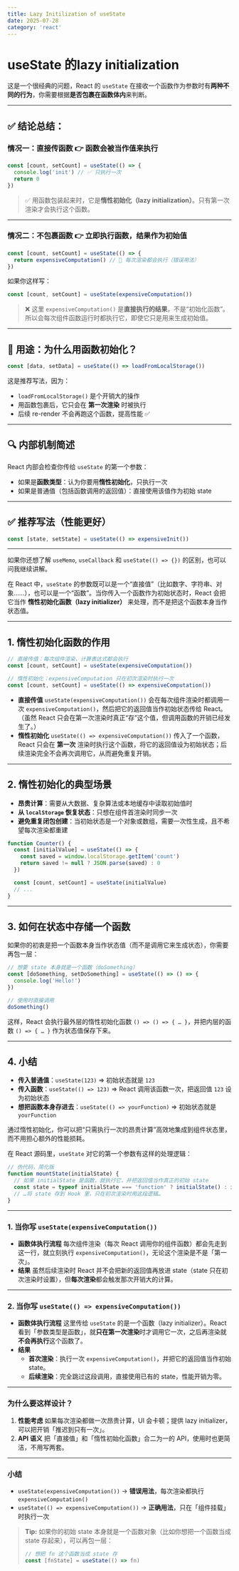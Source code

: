 ```yaml
---
title: Lazy Initilization of useState
date: 2025-07-28
category: 'react'
---
```


# useState 的lazy initialization

这是一个很经典的问题，React 的 `useState` 在接收一个函数作为参数时有**两种不同的行为**，你需要根据**是否包裹在函数体内**来判断。

---

## ✅ 结论总结：

### 情况一：直接传函数 👉 **函数会被当作值来执行**

```jsx
const [count, setCount] = useState(() => {
  console.log('init') // ✅ 只执行一次
  return 0
})
```

> ✅ 用函数包装起来时，它是**惰性初始化（lazy initialization）**。只有第一次渲染才会执行这个函数。

---

### 情况二：不包裹函数 👉 **立即执行函数，结果作为初始值**

```jsx
const [count, setCount] = useState(() => {
  return expensiveComputation() // 🧨 每次渲染都会执行（错误用法）
})
```

如果你这样写：

```jsx
const [count, setCount] = useState(expensiveComputation())
```

> ❌ 这里 `expensiveComputation()` 是**直接执行的结果**，不是“初始化函数”。
> 所以会每次组件函数运行时都执行它，即使它只是用来生成初始值。

---

## 🧠 用途：为什么用函数初始化？

```jsx
const [data, setData] = useState(() => loadFromLocalStorage())
```

这是推荐写法，因为：

- `loadFromLocalStorage()` 是个开销大的操作
- 用函数包裹后，它只会在 **第一次渲染** 时被执行
- 后续 re-render 不会再跑这个函数，提高性能 ✅

---

## 🔍 内部机制简述

React 内部会检查你传给 `useState` 的第一个参数：

- 如果是**函数类型**：认为你要用**惰性初始化**，只执行一次
- 如果是普通值（包括函数调用的返回值）：直接使用该值作为初始 state

---

## ✅ 推荐写法（性能更好）

```jsx
const [state, setState] = useState(() => expensiveInit())
```

---

如果你还想了解 `useMemo`, `useCallback` 和 `useState(() => {})` 的区别，也可以问我继续讲解。

在 React 中，`useState` 的参数既可以是一个“直接值”（比如数字、字符串、对象……），也可以是一个“函数”。当你传入一个函数作为初始状态时，React 会把它当作 **惰性初始化函数（lazy initializer）** 来处理，而不是把这个函数本身当作状态值。

---

## 1. 惰性初始化函数的作用

```jsx
// 直接传值：每次组件渲染，计算表达式都会执行
const [count, setCount] = useState(expensiveComputation())

// 惰性初始化：expensiveComputation 只在初次渲染时执行一次
const [count, setCount] = useState(() => expensiveComputation())
```

- **直接传值**
  `useState(expensiveComputation())` 会在每次组件渲染时都调用一次 `expensiveComputation()`，然后把它的返回值当作初始状态传给 React。（虽然 React 只会在第一次渲染时真正“存”这个值，但调用函数的开销已经发生了。）
- **惰性初始化**
  `useState(() => expensiveComputation())` 传入了一个函数，React 只会在 **第一次** 渲染时执行这个函数，将它的返回值设为初始状态；后续渲染完全不会再次调用它，从而避免重复开销。

---

## 2. 惰性初始化的典型场景

- **昂贵计算**：需要从大数据、复杂算法或本地缓存中读取初始值时
- **从 `localStorage` 恢复状态**：只想在组件首渲染时同步一次
- **避免重复闭包创建**：当初始状态是一个对象或数组，需要一次性生成，且不希望每次渲染都重建

```jsx
function Counter() {
  const [initialValue] = useState(() => {
    const saved = window.localStorage.getItem('count')
    return saved != null ? JSON.parse(saved) : 0
  })

  const [count, setCount] = useState(initialValue)
  // ...
}
```

---

## 3. 如何在状态中存储一个函数

如果你的初衷是把一个函数本身当作状态值（而不是调用它来生成状态），你需要再包一层：

```jsx
// 想要 state 本身就是一个函数（doSomething）
const [doSomething, setDoSomething] = useState(() => () => {
  console.log('Hello!')
})

// 使用时直接调用
doSomething()
```

这样，React 会执行最外层的惰性初始化函数 `() => () => { … }`，并把内层的函数 `() => { … }` 作为状态值保存下来。

---

## 4. 小结

- **传入普通值**：`useState(123)` ⇒ 初始状态就是 `123`
- **传入函数**：`useState(() => 123)` ⇒ React 调用该函数一次，把返回值 `123` 设为初始状态
- **想把函数本身存进去**：`useState(() => yourFunction)` ⇒ 初始状态就是 `yourFunction`

通过惰性初始化，你可以把“只需执行一次的昂贵计算”高效地集成到组件状态里，而不用担心额外的性能损耗。

在 React 源码里，`useState` 对它的第一个参数有这样的处理逻辑：

```js
// 伪代码，简化版
function mountState(initialState) {
  // 如果 initialState 是函数，就执行它，并把返回值当作真正的初始 state
  const state = typeof initialState === 'function' ? initialState() : initialState
  // …将 state 存到 Hook 里，只在初次渲染时用这段逻辑…
}
```

---

### 1. 当你写 `useState(expensiveComputation())`

- **函数体执行流程**
  每次组件渲染（每次 React 调用你的组件函数）都会先走到这一行，就立刻执行 `expensiveComputation()`，无论这个渲染是不是「第一次」。
- **结果**
  虽然后续渲染时 React 并不会把新的返回值再放进 state（state 只在初次渲染时设置），但**每次渲染**都会触发那次开销大的计算。

---

### 2. 当你写 `useState(() => expensiveComputation())`

- **函数体执行流程**
  这里传给 `useState` 的是一个函数（lazy initializer）。React 看到「参数类型是函数」，就**只在第一次渲染**时才调用它一次，之后再渲染就**不会再执行**这个函数了。
- **结果**
  - **首次渲染**：执行一次 `expensiveComputation()`，并把它的返回值当作初始 state。
  - **后续渲染**：完全跳过这段调用，直接使用已有的 state，性能开销为零。

---

### 为什么要这样设计？

1. **性能考虑**
   如果每次渲染都做一次昂贵计算，UI 会卡顿；提供 lazy initializer，可以把开销「推迟到只有一次」。
2. **API 语义**
   把「直接值」和「惰性初始化函数」合二为一的 API，使用时也更简洁，不用写两套。

---

### 小结

- `useState(expensiveComputation())` → **错误用法**，每次渲染都执行 `expensiveComputation()`
- `useState(() => expensiveComputation())` → **正确用法**，只在「组件挂载」时执行一次

> **Tip:** 如果你的初始 state 本身就是一个函数对象（比如你想把一个函数当成 state 存起来），可以再包一层：
>
> ```js
> // 想把 fn 这个函数当成 state 存
> const [fnState] = useState(() => fn)
> ```
